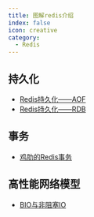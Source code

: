 ```yaml
---
title: 图解redis介绍
index: false
icon: creative
category:
  - Redis
---
```


## 持久化

- [Redis持久化——AOF](Redis持久化——AOF.md)
- [Redis持久化——RDB](Redis持久化——RDB.md)

## 事务
- [鸡肋的Redis事务](鸡肋的Redis事务.md)

## 高性能网络模型
- [BIO与非阻塞IO](BIO与非阻塞IO.md)